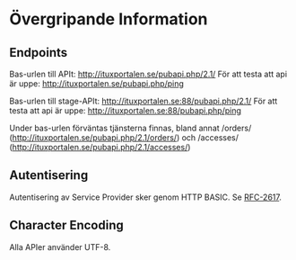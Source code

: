 # Övergripande Information

## Endpoints

Bas-urlen till APIt: http://ituxportalen.se/pubapi.php/2.1/
För att testa att api är uppe: http://ituxportalen.se/pubapi.php/ping

Bas-urlen till stage-APIt: http://ituxportalen.se:88/pubapi.php/2.1/
För att testa att api är uppe: http://ituxportalen.se:88/pubapi.php/ping

Under bas-urlen förväntas tjänsterna finnas, bland annat /orders/ (http://ituxportalen.se/pubapi.php/2.1/orders/) och /accesses/ (http://ituxportalen.se/pubapi.php/2.1/accesses/)

## Autentisering

Autentisering av Service Provider sker genom HTTP BASIC. Se [RFC-2617][rfc2617]. 

[rfc2617]: http://www.ietf.org/rfc/rfc2617.txt "HTTP Authentication: Basic and Digest Access Authentication"

## Character Encoding

Alla APIer använder UTF-8. 


